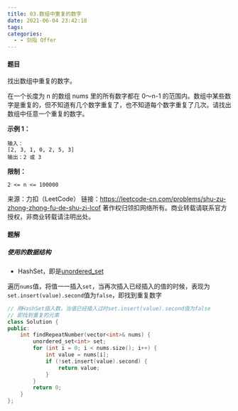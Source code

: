 ```yaml
---
title: 03.数组中重复的数字
date: 2021-06-04 23:42:18
tags:
categories:
  - - 剑指 Offer
---
```


#### 题目

找出数组中重复的数字。


在一个长度为 n 的数组 nums 里的所有数字都在 0～n-1 的范围内。数组中某些数字是重复的，但不知道有几个数字重复了，也不知道每个数字重复了几次。请找出数组中任意一个重复的数字。

**示例 1：**

```shell
输入：
[2, 3, 1, 0, 2, 5, 3]
输出：2 或 3 
```

**限制：**

`2 <= n <= 100000`

来源：力扣（LeetCode）
链接：https://leetcode-cn.com/problems/shu-zu-zhong-zhong-fu-de-shu-zi-lcof
著作权归领扣网络所有。商业转载请联系官方授权，非商业转载请注明出处。



#### 题解

##### 使用的数据结构

* HashSet，即是[unordered_set](https://zh.cppreference.com/w/cpp/container/unordered_set)

遍历`nums`值，将值一一插入`set`，当再次插入已经插入的值的时候，表现为`set.insert(value).second`值为`false`，即找到重复数字

```cpp
// 用HashSet插入数，当值已经插入过时set.insert(value).second值为false
// 即找到重复的元素
class Solution {
public:
    int findRepeatNumber(vector<int>& nums) {
        unordered_set<int> set;
        for (int i = 0; i < nums.size(); i++) {
            int value = nums[i];
            if (!set.insert(value).second) {
                return value;
            }
        }
        return 0;
    }
};
```


